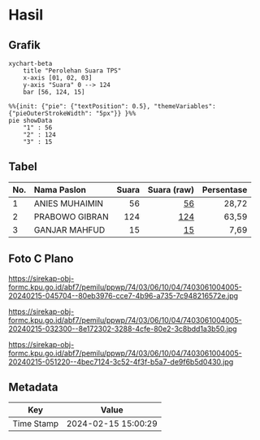 # Hasil

## Grafik

```mermaid
xychart-beta
    title "Perolehan Suara TPS"
    x-axis [01, 02, 03]
    y-axis "Suara" 0 --> 124
    bar [56, 124, 15]
```

```mermaid
%%{init: {"pie": {"textPosition": 0.5}, "themeVariables": {"pieOuterStrokeWidth": "5px"}} }%%
pie showData
    "1" : 56
    "2" : 124
    "3" : 15
```

## Tabel

| No. | Nama Paslon    | Suara | Suara (raw) | Persentase |
|:--- |:-------------- | -----:| -----------:| ----------:|
| 1   | ANIES MUHAIMIN | 56    | [56][p-1]   | 28,72      |
| 2   | PRABOWO GIBRAN | 124   | [124][p-2]  | 63,59      |
| 3   | GANJAR MAHFUD  | 15    | [15][p-3]   | 7,69       |


[p-1]: https://github.com/gigit-pemilu/pemilu-2024-74-sulawesi-tenggara/blob/main/pilpres/hitung-suara/sub/74-sulawesi-tenggara/sub/03-muna/sub/06-napabalano/sub/1004-napabalano/sub/005-tps/sub/paslon-1.txt
[p-2]: https://github.com/gigit-pemilu/pemilu-2024-74-sulawesi-tenggara/blob/main/pilpres/hitung-suara/sub/74-sulawesi-tenggara/sub/03-muna/sub/06-napabalano/sub/1004-napabalano/sub/005-tps/sub/paslon-2.txt
[p-3]: https://github.com/gigit-pemilu/pemilu-2024-74-sulawesi-tenggara/blob/main/pilpres/hitung-suara/sub/74-sulawesi-tenggara/sub/03-muna/sub/06-napabalano/sub/1004-napabalano/sub/005-tps/sub/paslon-3.txt

## Foto C Plano

https://sirekap-obj-formc.kpu.go.id/abf7/pemilu/ppwp/74/03/06/10/04/7403061004005-20240215-045704--80eb3976-cce7-4b96-a735-7c948216572e.jpg

https://sirekap-obj-formc.kpu.go.id/abf7/pemilu/ppwp/74/03/06/10/04/7403061004005-20240215-032300--8e172302-3288-4cfe-80e2-3c8bdd1a3b50.jpg

https://sirekap-obj-formc.kpu.go.id/abf7/pemilu/ppwp/74/03/06/10/04/7403061004005-20240215-051220--4bec7124-3c52-4f3f-b5a7-de9f6b5d0430.jpg


## Metadata

| Key        | Value               |
| ---------- | ------------------- |
| Time Stamp | 2024-02-15 15:00:29 |



